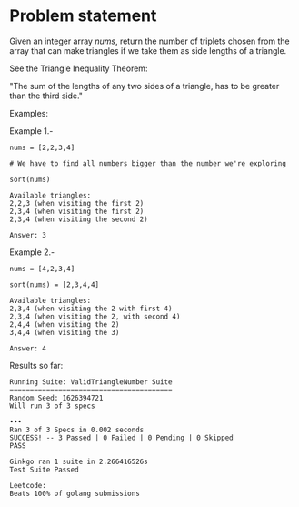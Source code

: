 Problem statement
==================

Given an integer array *nums*, return the number of triplets chosen from the array that can make triangles if we take them as side lengths of a triangle. 

See the Triangle Inequality Theorem:

"The sum of the lengths of any two sides of a triangle, has to be greater than the third side."

Examples:

Example 1.-
```
nums = [2,2,3,4]

# We have to find all numbers bigger than the number we're exploring

sort(nums)

Available triangles:
2,2,3 (when visiting the first 2)
2,3,4 (when visiting the first 2)
2,3,4 (when visiting the second 2)

Answer: 3
```

Example 2.-

```
nums = [4,2,3,4]

sort(nums) = [2,3,4,4]

Available triangles:
2,3,4 (when visiting the 2 with first 4)
2,3,4 (when visiting the 2, with second 4)
2,4,4 (when visiting the 2)
3,4,4 (when visiting the 3)

Answer: 4
```

Results so far:

```
Running Suite: ValidTriangleNumber Suite
========================================
Random Seed: 1626394721
Will run 3 of 3 specs

•••
Ran 3 of 3 Specs in 0.002 seconds
SUCCESS! -- 3 Passed | 0 Failed | 0 Pending | 0 Skipped
PASS

Ginkgo ran 1 suite in 2.266416526s
Test Suite Passed

Leetcode:
Beats 100% of golang submissions
```
